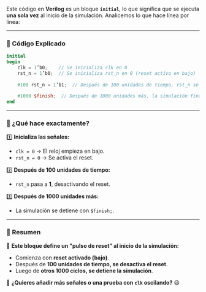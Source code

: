 Este código en **Verilog** es un bloque **`initial`**, lo que significa que se ejecuta **una sola vez** al inicio de la simulación. Analicemos lo que hace línea por línea:

---

### **📌 Código Explicado**

```verilog
initial
begin
    clk = 1’b0;    // Se inicializa clk en 0
    rst_n = 1’b0;  // Se inicializa rst_n en 0 (reset activo en bajo)
    
    #100 rst_n = 1’b1;  // Después de 100 unidades de tiempo, rst_n se pone en 1 (se desactiva el reset)
    
    #1000 $finish;  // Después de 1000 unidades más, la simulación finaliza.
end
```

---

### **🔹 ¿Qué hace exactamente?**

1️⃣ **Inicializa las señales:**

- `clk = 0` → El reloj empieza en bajo.
- `rst_n = 0` → Se activa el reset.

2️⃣ **Después de 100 unidades de tiempo:**

- `rst_n` pasa a **1**, desactivando el reset.

3️⃣ **Después de 1000 unidades más:**

- La simulación se detiene con `$finish;`.

---

### **🚀 Resumen**

📌 **Este bloque define un "pulso de reset" al inicio de la simulación:**

- Comienza con **reset activado (bajo)**.
- Después de **100 unidades de tiempo, se desactiva el reset**.
- Luego de **otros 1000 ciclos, se detiene la simulación**.

🔎 **¿Quieres añadir más señales o una prueba con `clk` oscilando?** 😃